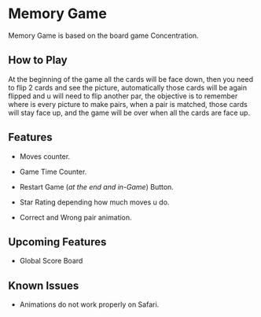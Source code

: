 # Memory Game


Memory Game is based on the board game Concentration.



## How to Play

At the beginning of the game all the cards will be face down, then you need to flip 2 cards and see the picture, automatically those cards will be again flipped and u will need to flip another par, the objective is to remember where is every picture to make pairs, when a pair is matched, those cards will stay face up, and the game will be over when all the cards are face up. 



## Features

 - Moves counter.
 
 - Game Time Counter.

 - Restart Game (_at the end and in-Game_) Button.

 - Star Rating depending how much moves u do.

 - Correct and Wrong pair animation.



## Upcoming Features

 - Global Score Board



## Known Issues

 - Animations do not work properly on Safari.